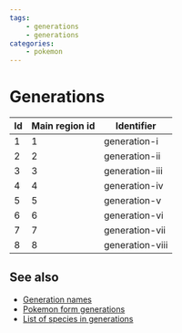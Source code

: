 ```yaml
---
tags:
    - generations
    - generations
categories:
    - pokemon
---
```


# Generations

| **Id** | **Main region id** | **Identifier** |
|--------|--------------------|----------------|
| 1  | 1              | generation-i    |
| 2  | 2              | generation-ii   |
| 3  | 3              | generation-iii  |
| 4  | 4              | generation-iv   |
| 5  | 5              | generation-v    |
| 6  | 6              | generation-vi   |
| 7  | 7              | generation-vii  |
| 8  | 8              | generation-viii |

## See also

- [Generation names](generation_names.md)
- [Pokemon form generations](pokemon_form_generations.md)
- [List of species in generations](../../generations.md)

